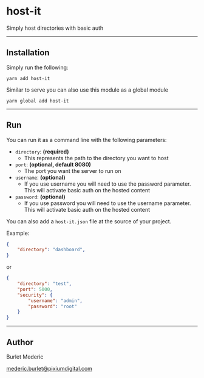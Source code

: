 # host-it

Simply host directories with basic auth

---

## Installation 

Simply run the following:

```
yarn add host-it
```

Similar to serve you can also use this module as a global module

```
yarn global add host-it
```

---


## Run

You can run it as a command line with the following parameters:

- `directory`: **(required)** 
    - This represents the path to the directory you want to host
- `port`: **(optional, default 8080)**
    - The port you want the server to run on
- `username`: **(optional)**
    - If you use username you will need to use the password parameter. This will activate basic auth on the hosted content
- `password`: **(optional)**
    - If you use password you will need to use the username parameter. This will activate basic auth on the hosted content

You can also add a `host-it.json` file at the source of your project.

Example:

```json
{
    "directory": "dashboard",
}
```

or 


```json
{
    "directory": "test",
    "port": 5000,
    "security": {
        "username": "admin",
        "password": "root"
    }
}
```

---


## Author

Burlet Mederic

mederic.burlet@pixiumdigital.com